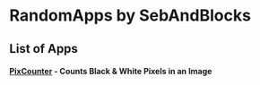 # RandomApps by SebAndBlocks
## List of Apps
#### [PixCounter](https://github.com/SebAndBlocks/RandomApps/tree/main/pixcounter) - Counts Black & White Pixels in an Image
